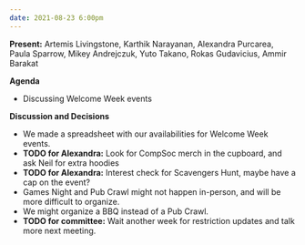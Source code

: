 ```yaml
---
date: 2021-08-23 6:00pm
---
```


**Present:** Artemis Livingstone, Karthik Narayanan, Alexandra Purcarea, Paula Sparrow, Mikey Andrejczuk, Yuto Takano, Rokas Gudavicius, Ammir Barakat

**Agenda**
* Discussing Welcome Week events


**Discussion and Decisions**
* We made a spreadsheet with our availabilities for Welcome Week events.
* **TODO for Alexandra:** Look for CompSoc merch in the cupboard, and ask Neil for extra hoodies
* **TODO for Alexandra:** Interest check for Scavengers Hunt, maybe have a cap on the event?
* Games Night and Pub Crawl might not happen in-person, and will be more difficult to organize.
* We might organize a BBQ instead of a Pub Crawl.
* **TODO for committee:** Wait another week for restriction updates and talk more next meeting.
